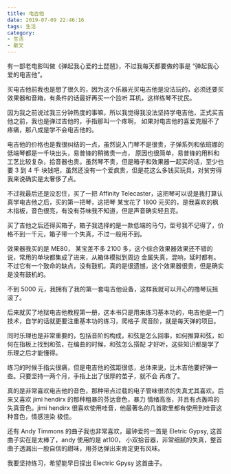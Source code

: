 ```yaml
---
title: 电吉他
date: 2019-07-09 22:46:16
tags: 生活
category: 
- 生活
- 散文
---
```


有一部老电影叫做《弹起我心爱的土琵琶》，不过我每天都要做的事是 “弹起我心爱的电吉他”。

买电吉他前我也是想了很久的，因为这个乐器光买电吉他是没法玩的，必须还要买效果器和音箱，有条件的话最好再买一个监听
耳机，这样练琴不扰民。

因为我之前说过我三分钟热度的事嘛，所以我觉得我没法坚持学电吉他，正式买吉他之前，我也是弹过吉他的，手指那叫一个疼啊，
如果对电吉他的喜爱克服不了疼痛，那八成是学不会电吉他的。

电吉他的价格也是我很纠结的一点，虽然说入门琴不是很贵，子弹系列和依班娜的低端琴都是一千块出头，易普锋的稍微贵一点，
原因也很简单，易普锋的用料和工艺比较复杂，拾音器也贵。虽然琴不贵，但是箱子和效果器一起买的话，至少也要 3 到 4 千
块钱吧，虽然还没有一个爱疯贵，但是花这么多钱买玩具，对贫穷得我来说确实是太奢侈了点。

不过我最后还是没忍住，买了一把 Affinity Telecaster，这把琴可以说是我打算认真学电吉他之后，买的第一把琴，这把琴
某宝花了 1800 元买的，是我喜欢的枫木指板，音色很亮，有没有芬味我不知道，但是声音确实轻且亮。

买了吉他之后还得买箱子，箱子我选择的是一款低端的马勺，型号我不记得了，价格不到一千元，箱子带一个失真，不过一般用不到。

效果器我买的是 ME80， 某宝差不多 2100 多，这个综合效果器效果还不错的说，常用的单块都集成了进来，从箱体模拟到周边
金属失真，混响，延时都有。不过它有一个致命的缺点，没有鼓机，真的是很遗憾，这个效果器很贵，但是确实是没有鼓机的。

不到 5000 元，我拥有了我的第一套电吉他设备，这样我就可以开心的撸琴玩摇滚了。

后来就买了地狱电吉他教程第一册，这本书只是用来练习基本功的，电吉他是一门技术，自学的话就更要注重基本功的练习，爬格子
爬音阶，就是每天弹的项目。

同时乐理也是非常重要的，包括音阶的构成，和弦是怎么回事，如何推算和弦，如何在指板上找到和弦，在编曲的时候，和弦怎么搭配
才好听，这些知识都是学了乐理之后才能懂得。

练习的时候手指尖很痛，但是电吉他的弦距很低，总体来说，比木吉他要好弹一些。只要坚持一两个月，手指上出了很厚的茧子，就不会
再疼了。

真的是非常喜欢电吉他的音色，那种带点过载的电子管味很浓的失真尤其喜欢。后来又喜欢 jimi hendirx 的那种粗暴的芬达音色，暴力
情绪高涨，并且有点轰鸣的失真音色。jimi hendirx 很喜欢使用哇音，他最著名的几首歌里都有使用到哇音这种音色，情感渲染
极佳。

还有 Andy Timmons 的曲子我也非常喜欢，最钟爱的一首是 Eletric Gypsy, 这首曲子实在是太棒了，andy 使用的是 at100，
小双拾音器，非常细腻的失真，整首曲子透漏出一股自信的甜味，用芬达弹出来肯定更有风味。

我要坚持练习，希望能早日探出 Electric Gpysy 这首曲子。